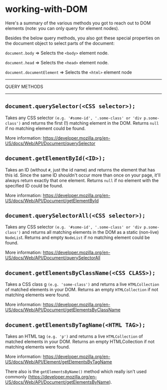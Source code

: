 # working-with-DOM

Here's a summary of the various methods you got to reach out to DOM elements (note: you can only query for element nodes).

Besides the below query methods, you also got these special properties on the document object to select parts of the document:

```document.body``` => Selects the ```<body>``` element node.

```document.head``` => Selects the ```<head>``` element node.

```document.documentElement``` => Selects the ```<html>``` element node

---

QUERY METHODS

---

## ```document.querySelector(<CSS selector>);```
Takes any CSS selector ```(e.g. '#some-id', '.some-class' or 'div p.some-class')``` and returns the first (!) matching element in the DOM. Returns ```null``` if no matching element could be found.

More information: https://developer.mozilla.org/en-US/docs/Web/API/Document/querySelector

## ```document.getElementById(<ID>);```
Takes an ID (without ```#```, just the id name) and returns the element that has this id. Since the same ID shouldn't occur more than once on your page, it'll always return exactly that one element. Returns ```null``` if no element with the specified ID could be found.

More information: https://developer.mozilla.org/en-US/docs/Web/API/Document/getElementById

## ```document.querySelectorAll(<CSS selector>);```
Takes any CSS selector ```(e.g. '#some-id', '.some-class' or 'div p.some-class')``` and returns all matching elements in the DOM as a static (non-live) ```NodeLis```t. Returns and empty ```NodeList``` if no matching element could be found.

More information: https://developer.mozilla.org/en-US/docs/Web/API/Document/querySelectorAll

## ```document.getElementsByClassName(<CSS CLASS>);```
Takes a CSS class g ```(e.g. 'some-class')``` and returns a live ```HTMLCollection``` of matched elements in your DOM. Returns an empty ```HTMLCollection``` if not matching elements were found.

More information: https://developer.mozilla.org/en-US/docs/Web/API/Document/getElementsByClassName

## ```document.getElementsByTagName(<HTML TAG>);```
Takes an HTML tag ```(e.g. 'p')``` and returns a live ```HTMLCollection``` of matched elements in your DOM. Returns an empty HTMLCollection if not matching elements were found.

More information: https://developer.mozilla.org/en-US/docs/Web/API/Element/getElementsByTagName

There also is the ```getElementsByName()``` method which really isn't used commonly (https://developer.mozilla.org/en-US/docs/Web/API/Document/getElementsByName).
